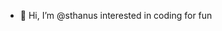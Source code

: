 - 👋 Hi, I’m @sthanus interested in coding for fun

<!---
sthanus/sthanus is a ✨ special ✨ repository because its `README.md` (this file) appears on your GitHub profile.
You can click the Preview link to take a look at your changes.
--->
